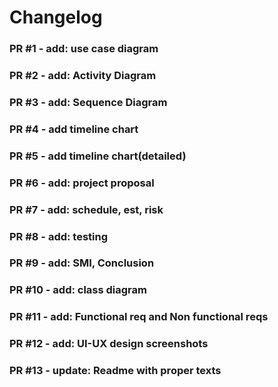 # Changelog
### PR #1 - add: use case diagram


### PR #2 - add: Activity Diagram


### PR #3 - add: Sequence Diagram


### PR #4 - add timeline chart


### PR #5 - add timeline chart(detailed)


### PR #6 - add: project proposal


### PR #7 - add: schedule, est, risk


### PR #8 - add: testing


### PR #9 - add: SMI, Conclusion


### PR #10 - add: class diagram


### PR #11 - add: Functional req and Non functional reqs


### PR #12 - add: UI-UX design screenshots


### PR #13 - update: Readme with proper texts


